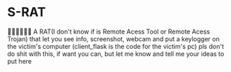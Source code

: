 # S-RAT
🥵🥵✌🏽🙌🏽   A RAT(I don't know if is Remote Acess Tool or Remote Acess Trojan) that let you see info, screenshot, webcam and put a keylogger on the victim's computer (client_flask is the code for the victim's pc)
pls don't do shit with this, if want you can, but let me know and tell me your ideas to put here
